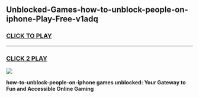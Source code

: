 
## Unblocked-Games-how-to-unblock-people-on-iphone-Play-Free-v1adq
<h3>
<a href="https://premium76.site?title=how-to-unblock-people-on-iphone&ref=18A1">CLICK TO PLAY</a></h3>
<hr>

<h3>
<a href="https://premium76.site?title=how-to-unblock-people-on-iphone&ref=18A1">CLICK 2 PLAY</a>
  
</h3>

<a href="https://premium76.site?title=how-to-unblock-people-on-iphone&ref=18A1"><img src="https://clearcache.store/games.png"></a>


**how-to-unblock-people-on-iphone games unblocked: Your Gateway to Fun and Accessible Online Gaming**
